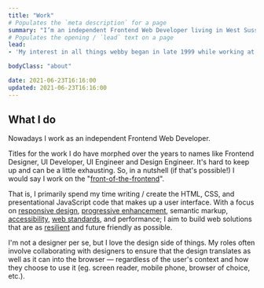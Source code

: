 ```yaml
---
title: "Work"
# Populates the `meta description` for a page
summary: "I’m an independent Frontend Web Developer living in West Sussex, England and have been helping companies and businesses build & enhance their websites for a number of years."
# Populates the opening / `lead` text on a page
lead:
- 'My interest in all things webby began in late 1999 while working at the original <a href="https://en.wikipedia.org/wiki/Boo.com" rel="external">Boo.com</a>. After a brief stint of freelancing, I started at <a href="https://en.wikipedia.org/wiki/Air_Miles#Air_Miles_United_Kingdom" rel="external">Airmiles</a> in 2004 – which later became <a href="https://www.avios.com/" rel="external">Avios</a>.'

bodyClass: "about"

date: 2021-06-23T16:16:00
updated: 2021-06-23T16:16:00
---
```


## What I do

Nowadays I work as an independent Frontend Web Developer.

Titles for the work I do have morphed over the years to names like Frontend Designer, UI Developer, UI Engineer and Design Engineer. It's hard to keep up and can be a little exhausting. So, in a nutshell (if that's possible!) I would say I work on the "[front-of-the-frontend](https://bradfrost.com/blog/post/frontend-design/)".

That is, I primarily spend my time writing / create the HTML, CSS, and presentational JavaScript code that makes up a user interface. With a focus on [responsive design](https://alistapart.com/article/responsive-web-design), [progressive enhancement](https://www.gov.uk/service-manual/technology/using-progressive-enhancement), semantic markup, [accessibility](https://www.w3.org/TR/WCAG20/), [web standards](https://www.w3.org/standards/), and performance; I aim to build web solutions that are as [resilient](https://resilientwebdesign.com/) and future friendly as possible.

I'm not a designer per se, but I love the design side of things. My roles often involve collaborating with designers to ensure that the design translates as well as it can into the browser &mdash; regardless of the user's context and how they choose to use it (eg. screen reader, mobile phone, browser of choice, etc.).
